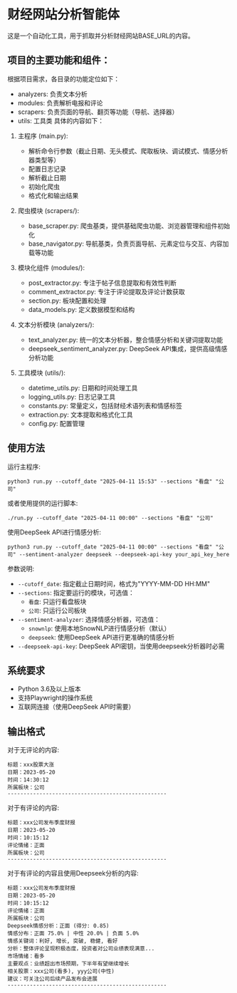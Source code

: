 # 财经网站分析智能体

这是一个自动化工具，用于抓取并分析财经网站BASE_URL的内容。

## 项目的主要功能和组件：
根据项目需求，各目录的功能定位如下：
- analyzers: 负责文本分析
- modules: 负责解析电报和评论
- scrapers: 负责页面的导航、翻页等功能（导航、选择器）
- utils: 工具类
具体的内容如下：
1. 主程序 (main.py):
   - 解析命令行参数（截止日期、无头模式、爬取板块、调试模式、情感分析器类型等）
   - 配置日志记录
   - 解析截止日期
   - 初始化爬虫
   - 格式化和输出结果
   
2. 爬虫模块 (scrapers/):
   - base_scraper.py: 爬虫基类，提供基础爬虫功能、浏览器管理和组件初始化
   - base_navigator.py: 导航基类，负责页面导航、元素定位与交互、内容加载等功能
   
3. 模块化组件 (modules/):
   - post_extractor.py: 专注于帖子信息提取和有效性判断
   - comment_extractor.py: 专注于评论提取及评论计数获取
   - section.py: 板块配置和处理
   - data_models.py: 定义数据模型和结构

4. 文本分析模块 (analyzers/):
   - text_analyzer.py: 统一的文本分析器，整合情感分析和关键词提取功能
   - deepseek_sentiment_analyzer.py: DeepSeek API集成，提供高级情感分析功能

5. 工具模块 (utils/):
   - datetime_utils.py: 日期和时间处理工具
   - logging_utils.py: 日志记录工具
   - constants.py: 常量定义，包括财经术语列表和情感标签
   - extraction.py: 文本提取和格式化工具
   - config.py: 配置管理


## 使用方法

运行主程序:
```
python3 run.py --cutoff_date "2025-04-11 15:53" --sections "看盘" "公司"
```

或者使用提供的运行脚本:
```
./run.py --cutoff_date "2025-04-11 00:00" --sections "看盘" "公司"
```

使用DeepSeek API进行情感分析:
```
python3 run.py --cutoff_date "2025-04-11 00:00" --sections "看盘" "公司" --sentiment-analyzer deepseek --deepseek-api-key your_api_key_here
```

参数说明:
- `--cutoff_date`: 指定截止日期时间，格式为"YYYY-MM-DD HH:MM"
- `--sections`: 指定要运行的模块，可选值：
  - `看盘`: 只运行看盘板块
  - `公司`: 只运行公司板块
- `--sentiment-analyzer`: 选择情感分析器，可选值：
  - `snownlp`: 使用本地SnowNLP进行情感分析（默认）
  - `deepseek`: 使用DeepSeek API进行更准确的情感分析
- `--deepseek-api-key`: DeepSeek API密钥，当使用deepseek分析器时必需

## 系统要求
- Python 3.6及以上版本
- 支持Playwright的操作系统
- 互联网连接（使用DeepSeek API时需要）

## 输出格式

对于无评论的内容:
```
标题：xxx股票大涨
日期：2023-05-20
时间：14:30:12
所属板块：公司
--------------------------------------------------
```

对于有评论的内容:
```
标题：xxx公司发布季度财报
日期：2023-05-20
时间：10:15:12
评论情绪：正面
所属板块：公司
--------------------------------------------------
```

对于有评论的内容且使用Deepseek分析的内容:
```
标题：xxx公司发布季度财报
日期：2023-05-20
时间：10:15:12
评论情绪：正面
所属板块：公司
Deepseek情感分析：正面 (得分: 0.85)
情感分布：正面 75.0% | 中性 20.0% | 负面 5.0%
情感关键词：利好, 增长, 突破, 稳健, 看好
分析：整体评论呈现积极态度，投资者对公司业绩表现满意...
市场情绪：看多
主要观点：业绩超出市场预期，下半年有望继续增长
相关股票：xxx公司(看多), yyy公司(中性)
建议：可关注公司后续产品发布会进展
--------------------------------------------------
```